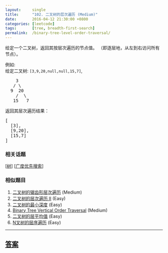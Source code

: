 ```yaml
---
layout:     single
title:      "102. 二叉树的层次遍历 (Medium)"
date:       2016-04-12 21:30:00 +0800
categories: [leetcode]
tags:       [tree, breadth-first-search]
permalink:  /binary-tree-level-order-traversal/
---
```


<p>给定一个二叉树，返回其按层次遍历的节点值。 （即逐层地，从左到右访问所有节点）。</p>

<p>例如:<br>
给定二叉树:&nbsp;<code>[3,9,20,null,null,15,7]</code>,</p>

<pre>    3
   / \
  9  20
    /  \
   15   7
</pre>

<p>返回其层次遍历结果：</p>

<pre>[
  [3],
  [9,20],
  [15,7]
]
</pre>

### 相关话题
  [[树](https://github.com/openset/leetcode/tree/master/tag/tree/README.md)]
  [[广度优先搜索](https://github.com/openset/leetcode/tree/master/tag/breadth-first-search/README.md)]

### 相似题目
  1. [二叉树的锯齿形层次遍历](/binary-tree-zigzag-level-order-traversal) (Medium)
  1. [二叉树的层次遍历 II](/binary-tree-level-order-traversal-ii) (Easy)
  1. [二叉树的最小深度](/minimum-depth-of-binary-tree) (Easy)
  1. [Binary Tree Vertical Order Traversal](/binary-tree-vertical-order-traversal) (Medium)
  1. [二叉树的层平均值](/average-of-levels-in-binary-tree) (Easy)
  1. [N叉树的层序遍历](/n-ary-tree-level-order-traversal) (Easy)

---

## [答案](https://github.com/openset/leetcode/tree/master/problems/binary-tree-level-order-traversal)
